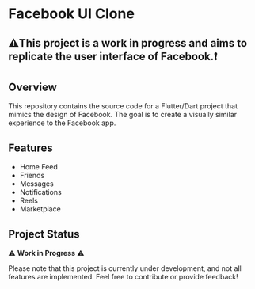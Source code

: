 # Facebook UI Clone

## ⚠️This project is a work in progress and aims to replicate the user interface of Facebook.❗

## Overview

This repository contains the source code for a Flutter/Dart project that mimics the design of Facebook. The goal is to create a visually similar experience to the Facebook app.

## Features

- Home Feed
- Friends
- Messages
- Notifications
- Reels
- Marketplace

## Project Status

⚠️ **Work in Progress** ⚠️

Please note that this project is currently under development, and not all features are implemented. Feel free to contribute or provide feedback!

